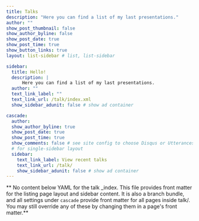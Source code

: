 ```yaml
---
title: Talks
description: "Here you can find a list of my last presentations."
author: ""
show_post_thumbnail: false
show_author_byline: false
show_post_date: true
show_post_time: true
show_button_links: true
layout: list-sidebar # list, list-sidebar

sidebar: 
  title: Hello!
  description: |
      Here you can find a list of my last presentations.
  author: ""
  text_link_label: ""
  text_link_url: /talk/index.xml
  show_sidebar_adunit: false # show ad container

cascade:
  author: 
  show_author_byline: true
  show_post_date: true
  show_post_time: true
  show_comments: false # see site config to choose Disqus or Utterances
  # for single-sidebar layout
  sidebar:
    text_link_label: View recent talks
    text_link_url: /talk/
    show_sidebar_adunit: false # show ad container
---
```


** No content below YAML for the talk _index. This file provides front matter for the listing page layout and sidebar content. It is also a branch bundle, and all settings under `cascade` provide front matter for all pages inside talk/. You may still override any of these by changing them in a page's front matter.**
